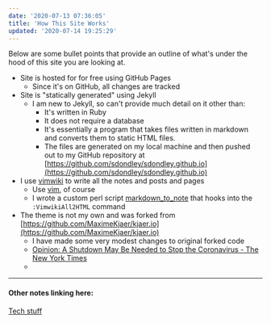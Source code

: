 ```yaml
---
date: '2020-07-13 07:36:05'
title: 'How This Site Works'
updated: '2020-07-14 19:25:29'
---
```

Below are some bullet points that provide an outline of what's under the hood of
this site you are looking at.

* Site is hosted for for free using GitHub Pages
  * Since it's on GitHub, all changes are tracked
* Site is "statically generated" using Jekyll
  * I am new to Jekyll, so can't provide much detail on it other than:
    * It's written in Ruby
    * It does not require a database
    * It's essentially a program that takes files written in markdown and
      converts them to static HTML files.
    * The files are generated on my local machine and then pushed out to my
      GitHub repository at [https://github.com/sdondley/sdondley.github.io](https://github.com/sdondley/sdondley.github.io)
* I use [vimwiki](/vimwiki) to write all the notes and posts and pages
  * Use [vim](/vim), of course
  * I wrote a custom perl script [markdown_to_note](/markdown_to_note) that hooks
    into the `:VimwikiAll2HTML` command
* The theme is not my own and was forked from
  [https://github.com/MaximeKjaer/kjaer.io](https://github.com/MaximeKjaer/kjaer.io)
  * I have made some very modest changes to original forked code
  * [Opinion: A Shutdown May Be Needed to Stop the Coronavirus - The New York Times](https://www.nytimes.com/2020/07/14/opinion/coronavirus-shutdown.html)
  *

---
#### Other notes linking here:

[Tech stuff](/Tech-stuff)
